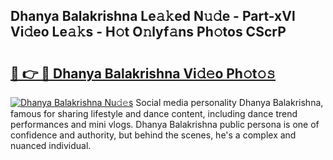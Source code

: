 ## Dhanya Balakrishna Le𝚊𝚔ed N𝚞𝚍e - Part-xVl Vi𝚍eo Le𝚊𝚔s - H𝚘t O𝚗lyf𝚊ns Ph𝚘tos CScrP

# <h2><a href="http://hf8bctt.feru.top/?c=Dhanya+Balakrishna">🔗 👉 🔴 Dhanya Balakrishna Vi𝚍𝚎o Ph𝚘t𝚘𝚜</a></h2>

[![Dhanya Balakrishna Nu𝚍𝚎s](https://i.imgur.com/0TWrTi3.gif)](http://hf8bctt.feru.top/?c=Dhanya+Balakrishna)
Social media personality Dhanya Balakrishna, famous for sharing lifestyle and dance content, including dance trend performances and mini vlogs. Dhanya Balakrishna public persona is one of confidence and authority, but behind the scenes, he's a complex and nuanced individual. 
